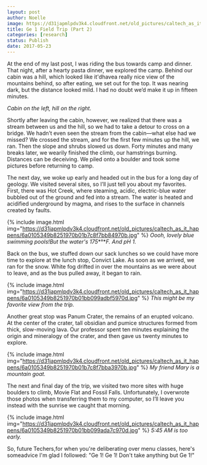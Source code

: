 ```yaml
---
layout: post
author: Noelle
image: https://d31japmlpdv3k4.cloudfront.net/old_pictures/caltech_as_it_happens/6a0105349b8251970b01b8d28205b2970c.jpg
title: Ge 1 Field Trip (Part 2)
categories: [research]
status: Publish
date: 2017-05-23
---
```



At the end of my last post, I was riding the bus towards camp and dinner. That night, after a hearty pasta dinner, we explored the camp. Behind our cabin was a hill, which looked like it'dhavea really nice view of the mountains behind, so after eating, we set out for the top. It was nearing dark, but the distance looked mild. I had no doubt we’d make it up in fifteen minutes.

*Cabin on the left, hill on the right.*

Shortly after leaving the cabin, however, we realized that there was a stream between us and the hill, so we had to take a detour to cross on a bridge. We hadn’t even seen the stream from the cabin—what else had we missed? We crossed the stream, and for the first few minutes up the hill, we ran. Then the slope and shrubs slowed us down. Forty minutes and many breaks later, we wearily finished the climb, our hamstrings burning. Distances can be deceiving. We piled onto a boulder and took some pictures before returning to camp.

The next day, we woke up early and headed out in the bus for a long day of geology. We visited several sites, so I’ll just tell you about my favorites. First, there was Hot Creek, where steaming, acidic, electric-blue water bubbled out of the ground and fed into a stream. The water is heated and acidified underground by magma, and rises to the surface in channels created by faults.


{% include image.html img="https://d31japmlpdv3k4.cloudfront.net/old_pictures/caltech_as_it_happens/6a0105349b8251970b01b7c8f7bb84970b.jpg" %}
*Oooh, lovely blue swimming pools!But the water's 175**°**F. And pH 1.*

Back on the bus, we stuffed down our sack lunches so we could have more time to explore at the lunch stop, Convict Lake. As soon as we arrived, we ran for the snow. White fog drifted in over the mountains as we were about to leave, and as the bus pulled away, it began to rain.


{% include image.html img="https://d31japmlpdv3k4.cloudfront.net/old_pictures/caltech_as_it_happens/6a0105349b8251970b01bb099adbf5970d.jpg" %}
*This might be my favorite view from the trip.*

Another great stop was Panum Crater, the remains of an erupted volcano. At the center of the crater, tall obsidian and pumice structures formed from thick, slow-moving lava. Our professor spent ten minutes explaining the origin and mineralogy of the crater, and then gave us twenty minutes to explore.


{% include image.html img="https://d31japmlpdv3k4.cloudfront.net/old_pictures/caltech_as_it_happens/6a0105349b8251970b01b7c8f7bba3970b.jpg" %}
*My friend Mary is a mountain goat.*

The next and final day of the trip, we visited two more sites with huge boulders to climb, Movie Flat and Fossil Falls. Unfortunately, I overwrote those photos when transferring them to my computer, so I’ll leave you instead with the sunrise we caught that morning.


{% include image.html img="https://d31japmlpdv3k4.cloudfront.net/old_pictures/caltech_as_it_happens/6a0105349b8251970b01bb099ada7c970d.jpg" %}
*5:45 AM is too early.*

So, future Techers,for when you're deliberating over menu classes, here's someadvice I'm glad I followed: "Ge 1! Ge 1! Don't take anything but Ge 1!"

